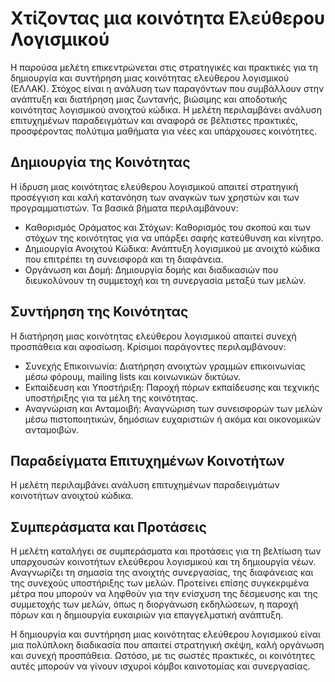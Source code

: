 # Χτίζοντας μια κοινότητα Ελεύθερου Λογισμικού

Η παρούσα μελέτη επικεντρώνεται στις στρατηγικές και πρακτικές για τη δημιουργία και συντήρηση μιας κοινότητας ελεύθερου λογισμικού (ΕΛΛΑΚ). Στόχος είναι η ανάλυση των παραγόντων που συμβάλλουν στην ανάπτυξη και διατήρηση μιας ζωντανής, βιώσιμης και αποδοτικής κοινότητας λογισμικού ανοιχτού κώδικα. Η μελέτη περιλαμβάνει ανάλυση επιτυχημένων παραδειγμάτων και αναφορά σε βέλτιστες πρακτικές, προσφέροντας πολύτιμα μαθήματα για νέες και υπάρχουσες κοινότητες.

## Δημιουργία της Κοινότητας

Η ίδρυση μιας κοινότητας ελεύθερου λογισμικού απαιτεί στρατηγική προσέγγιση και καλή κατανόηση των αναγκών των χρηστών και των προγραμματιστών. Τα βασικά βήματα περιλαμβάνουν:

- Καθορισμός Οράματος και Στόχων: Καθορισμός του σκοπού και των στόχων της κοινότητας για να υπάρξει σαφής κατεύθυνση και κίνητρο.  
- Δημιουργία Ανοιχτού Κώδικα: Ανάπτυξη λογισμικού με ανοιχτό κώδικα που επιτρέπει τη συνεισφορά και τη διαφάνεια.  
- Οργάνωση και Δομή: Δημιουργία δομής και διαδικασιών που διευκολύνουν τη συμμετοχή και τη συνεργασία μεταξύ των μελών.  

## Συντήρηση της Κοινότητας

Η διατήρηση μιας κοινότητας ελεύθερου λογισμικού απαιτεί συνεχή προσπάθεια και αφοσίωση. Κρίσιμοι παράγοντες περιλαμβάνουν:

- Συνεχής Επικοινωνία: Διατήρηση ανοιχτών γραμμών επικοινωνίας μέσω φόρουμ, mailing lists και κοινωνικών δικτύων.  
- Εκπαίδευση και Υποστήριξη: Παροχή πόρων εκπαίδευσης και τεχνικής υποστήριξης για τα μέλη της κοινότητας.  
- Αναγνώριση και Ανταμοιβή: Αναγνώριση των συνεισφορών των μελών μέσω πιστοποιητικών, δημόσιων ευχαριστιών ή ακόμα και οικονομικών ανταμοιβών.  

## Παραδείγματα Επιτυχημένων Κοινοτήτων

Η μελέτη περιλαμβάνει ανάλυση επιτυχημένων παραδειγμάτων κοινοτήτων ανοιχτού κώδικα.

## Συμπεράσματα και Προτάσεις

Η μελέτη καταλήγει σε συμπεράσματα και προτάσεις για τη βελτίωση των υπαρχουσών κοινοτήτων ελεύθερου λογισμικού και τη δημιουργία νέων. Αναγνωρίζει τη σημασία της ανοιχτής συνεργασίας, της διαφάνειας και της συνεχούς υποστήριξης των μελών. Προτείνει επίσης συγκεκριμένα μέτρα που μπορούν να ληφθούν για την ενίσχυση της δέσμευσης και της συμμετοχής των μελών, όπως η διοργάνωση εκδηλώσεων, η παροχή πόρων και η δημιουργία ευκαιριών για επαγγελματική ανάπτυξη.

Η δημιουργία και συντήρηση μιας κοινότητας ελεύθερου λογισμικού είναι μια πολύπλοκη διαδικασία που απαιτεί στρατηγική σκέψη, καλή οργάνωση και συνεχή προσπάθεια. Ωστόσο, με τις σωστές πρακτικές, οι κοινότητες αυτές μπορούν να γίνουν ισχυροί κόμβοι καινοτομίας και συνεργασίας.
